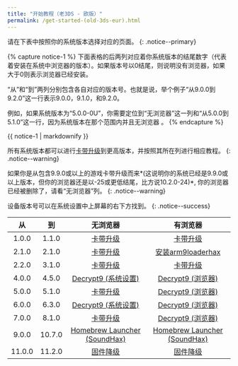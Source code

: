 ```yaml
---
title: "开始教程（老3DS - 欧版）"
permalink: /get-started-(old-3ds-eur).html
---
```


请在下表中按照你的系统版本选择对应的页面。
{: .notice--primary}

{% capture notice-1 %}
下面表格的后两列对应着你系统版本的结尾数字（代表着安装在系统中浏览器的版本）。如果版本号以0结尾，则说明没有浏览器，如果大于0则表示浏览器已经安装。

“从”和“到”两列分别包含各自对应的版本号。也就是说，举个例子“从9.0.0到9.2.0”这一行表示9.0.0，9.1.0，和9.2.0。

例如，如果系统版本为“5.0.0-0U”，你需要定位到“无浏览器”这一列和“从5.0.0到5.1.0”这一行，因为系统版本在那个范围内并且无浏览器 。
{% endcapture %}

<div class="notice--info">{{ notice-1 | markdownify }}</div>

所有系统版本都可以进行[卡带升级](cart-update)到更高版本，并按照其所在列进行相应教程。
{: .notice--warning}

如果你是从包含9.9.0或以上的游戏卡带升级而来*(这说明你的系统已经是9.9.0或以上版本，但你的浏览器还是以-25或更低结尾，比方说10.2.0-24)*, 你的浏览器已经被删除了，请看“无浏览器”列。
{: .notice--warning}

设备版本号可以在系统设置中上屏幕的右下方找到。
{: .notice--success}

| 从 | 到 | 无浏览器 | 有浏览器 |
|:-:|:-:|:-:|:-:|
| 1.0.0 | 1.1.0 | [卡带升级](cart-update) | [卡带升级](cart-update) |
| 2.1.0 | 2.1.0 | [卡带升级](cart-update) | [安装arm9loaderhax](installing-arm9loaderhax)|
| 2.2.0 | 3.1.0 | [卡带升级](cart-update)  | [卡带升级](cart-update) |
| 4.0.0 | 4.5.0 | [Decrypt9 (系统设置)](decrypt9-(mset)) | [Decrypt9 (浏览器)](decrypt9-(browser)) |
| 5.0.0 | 5.1.0 | [卡带升级](cart-update) | [Decrypt9 (浏览器)](decrypt9-(browser)) |
| 6.0.0 | 6.3.0 | [Decrypt9 (系统设置)](decrypt9-(mset)) | [Decrypt9 (浏览器)](decrypt9-(browser)) |
| 7.0.0 | 8.1.0 | [卡带升级](cart-update) | [Decrypt9 (浏览器)](decrypt9-(browser)) |
| 9.0.0 | 10.7.0 | [Homebrew Launcher (SoundHax)](homebrew-launcher-(soundhax)) | [Homebrew Launcher (SoundHax)](homebrew-launcher-(soundhax)) |
| 11.0.0 | 11.2.0 | [固件降级](nfirm-downgrade) | [固件降级](nfirm-downgrade) |
